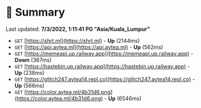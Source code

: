 # 📖 Summary
Last updated: **7/3/2022, 1:11:41 PG "Asia/Kuala_Lumpur"**

- `GET` [https://shrt.ml](https://shrt.ml) - **Up** (2144ms)
- `GET` [https://api.aytea.ml](https://api.aytea.ml) - **Up** (562ms)
- `GET` [https://memeapi.up.railway.app](https://memeapi.up.railway.app) - **Down** (367ms)
- `GET` [https://hastebin.up.railway.app](https://hastebin.up.railway.app) - **Up** (238ms)
- `GET` [https://glitch247.aytea14.repl.co](https://glitch247.aytea14.repl.co) - **Up** (566ms)
- `GET` [https://color.aytea.ml/4b31d6.png](https://color.aytea.ml/4b31d6.png) - **Up** (6546ms)
